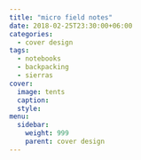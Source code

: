 ```yaml
---
title: "micro field notes"
date: 2018-02-25T23:30:00+06:00
categories:
  - cover design
tags:
  - notebooks
  - backpacking
  - sierras
cover:
  image: tents
  caption:
  style:
menu:
  sidebar:
    weight: 999
    parent: cover design
---
```

